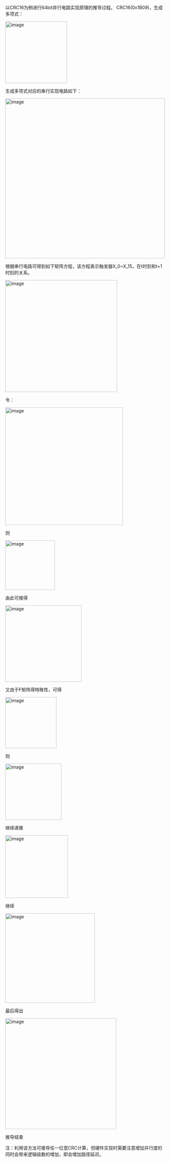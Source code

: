 以CRC16为例进行64bit并行电路实现原理的推导过程。
CRC16(0x1B09)，生成多项式：

<img width="193" alt="image" src="https://github.com/user-attachments/assets/06c43703-26bd-47a6-b3fa-dfb1239972b0">

生成多项式对应的串行实现电路如下：

<img width="500" alt="image" src="https://github.com/user-attachments/assets/c8580ca6-2b96-4392-a0ee-a15262f125d2">

根据串行电路可得到如下矩阵方程，该方程表示触发器X_0~X_15，在t时刻和t+1时刻的关系。

<img width="350" alt="image" src="https://github.com/user-attachments/assets/d6810383-5d77-4489-84b3-61cf1a5886ec">

令：

<img width="368" alt="image" src="https://github.com/user-attachments/assets/35681cb8-8bbf-414b-96fd-86c8dafaf88d">

则

<img width="155" alt="image" src="https://github.com/user-attachments/assets/fece8875-6082-4966-830a-08d2b2adca46">

由此可推得

<img width="239" alt="image" src="https://github.com/user-attachments/assets/40b10a55-d8ef-4f59-a744-7deccdc0392c">

又由于F矩阵得特殊性，可得

<img width="160" alt="image" src="https://github.com/user-attachments/assets/e6015309-55de-4a0c-a01e-5ce78ef44acb">

则

<img width="176" alt="image" src="https://github.com/user-attachments/assets/09a25849-0267-49bc-8b1f-17623222a148">

继续递推

<img width="196" alt="image" src="https://github.com/user-attachments/assets/faaa5f4f-5812-45ab-85e0-7e716f60a378">

继续

<img width="280" alt="image" src="https://github.com/user-attachments/assets/3a4d65b8-e00e-4e6b-b1d9-74e8ddbc9d24">

最后得出

<img width="347" alt="image" src="https://github.com/user-attachments/assets/26fd3097-ae38-40d7-b8c8-79d894a02de0">

推导结束


注：利用该方法可推导任一位宽CRC计算，但硬件实现时需要注意增加并行度的同时会带来逻辑级数的增加，即会增加路径延迟。


